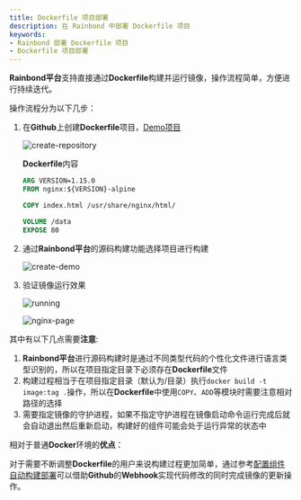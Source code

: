 ```yaml
---
title: Dockerfile 项目部署 
description: 在 Rainbond 中部署 Dockerfile 项目
keywords:
- Rainbond 部署 Dockerfile 项目
- Dockerfile 项目部署
---
```


**Rainbond平台**支持直接通过**Dockerfile**构建并运行镜像，操作流程简单，方便进行持续迭代。

操作流程分为以下几步：

1. 在**Github**上创建**Dockerfile**项目，[Demo项目](https://github.com/goodrain/dockerfile-demo)

   ![create-repository](https://static.goodrain.com/docs/practice/Dockerfile/create-repository.jpg)

   **Dockerfile**内容

   ```dockerfile
   ARG VERSION=1.15.0
   FROM nginx:${VERSION}-alpine
   
   COPY index.html /usr/share/nginx/html/
   
   VOLUME /data
   EXPOSE 80
   ```

2. 通过**Rainbond平台**的源码构建功能选择项目进行构建

   ![create-demo](https://static.goodrain.com/docs/practice/Dockerfile/create-demo.jpg)

3. 验证镜像运行效果

   ![running](https://static.goodrain.com/docs/practice/Dockerfile/running.jpg)

   ![nginx-page](https://static.goodrain.com/docs/practice/Dockerfile/nginx-page.jpg)

其中有以下几点需要**注意**:

1. **Rainbond平台**进行源码构建时是通过不同类型代码的个性化文件进行语言类型识别的，所以在项目指定目录下必须存在**Dockerfile**文件
2. 构建过程相当于在项目指定目录（默认为/目录）执行`docker build -t image:tag .`操作，所以在**Dockerfile**中使用`COPY`、`ADD`等模块时需要注意相对路径的选择
3. 需要指定镜像的守护进程，如果不指定守护进程在镜像启动命令运行完成后就会自动退出然后重新启动，构建好的组件可能会处于运行异常的状态中

相对于普通**Docker**环境的**优点**：

对于需要不断调整**Dockerfile**的用户来说构建过程更加简单，通过参考[配置组件自动构建部署](/docs/use-manual/component-manage/build-source/auto_build)可以借助**Github**的**Webhook**实现代码修改的同时完成镜像的更新操作。